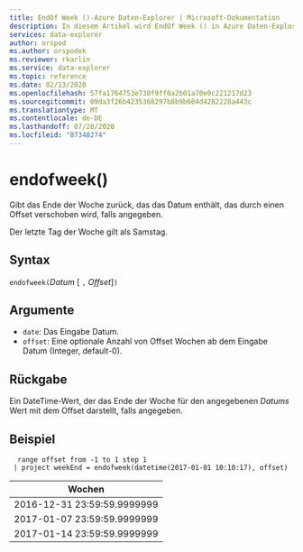 ```yaml
---
title: EndOf Week ()-Azure Daten-Explorer | Microsoft-Dokumentation
description: In diesem Artikel wird EndOf Week () in Azure Daten-Explorer beschrieben.
services: data-explorer
author: orspod
ms.author: orspodek
ms.reviewer: rkarlin
ms.service: data-explorer
ms.topic: reference
ms.date: 02/13/2020
ms.openlocfilehash: 57fa1764753e730f9ff0a2b01a70e0c221217d23
ms.sourcegitcommit: 09da3f26b4235368297b8b9b604d4282228a443c
ms.translationtype: MT
ms.contentlocale: de-DE
ms.lasthandoff: 07/28/2020
ms.locfileid: "87348274"
---
```

# <a name="endofweek"></a>endofweek()

Gibt das Ende der Woche zurück, das das Datum enthält, das durch einen Offset verschoben wird, falls angegeben.

Der letzte Tag der Woche gilt als Samstag.

## <a name="syntax"></a>Syntax

`endofweek(`*Datum* [ `,` *Offset*]`)`

## <a name="arguments"></a>Argumente

* `date`: Das Eingabe Datum.
* `offset`: Eine optionale Anzahl von Offset Wochen ab dem Eingabe Datum (Integer, default-0).

## <a name="returns"></a>Rückgabe

Ein DateTime-Wert, der das Ende der Woche für den angegebenen *Datums* Wert mit dem Offset darstellt, falls angegeben.

## <a name="example"></a>Beispiel

```kusto
  range offset from -1 to 1 step 1
 | project weekEnd = endofweek(datetime(2017-01-01 10:10:17), offset)  

```

|Wochen|
|---|
|2016-12-31 23:59:59.9999999|
|2017-01-07 23:59:59.9999999|
|2017-01-14 23:59:59.9999999|